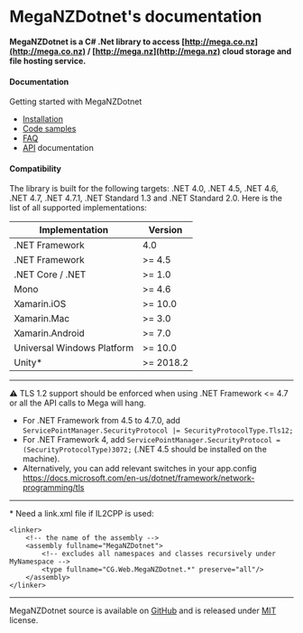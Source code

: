 # **MegaNZDotnet**'s documentation

**MegaNZDotnet is a C# .Net library to access [http://mega.co.nz](http://mega.co.nz) / [http://mega.nz](http://mega.nz) cloud storage and file hosting service.**


#### Documentation

Getting started with MegaNZDotnet
  * [Installation](xref:installation)
  * [Code samples](xref:samples)
  * [FAQ](xref:faq)
  * [API](xref:CG.Web.MegaNZDotnet.MegaNZDotnet) documentation


#### Compatibility

The library is built for the following targets: .NET 4.0, .NET 4.5, .NET 4.6, .NET 4.7, .NET 4.7.1, .NET Standard 1.3 and .NET Standard 2.0.
Here is the list of all supported implementations:

| Implementation             | Version   |
|----------------------------|-----------|
| .NET Framework             | 4.0       |
| .NET Framework             | >= 4.5    |
| .NET Core / .NET           | >= 1.0    |
| Mono                       | >= 4.6    |
| Xamarin.iOS                | >= 10.0   |
| Xamarin.Mac                | >= 3.0    |
| Xamarin.Android            | >= 7.0    |
| Universal Windows Platform | >= 10.0   |
| Unity*                     | >= 2018.2 |

---
⚠️ TLS 1.2 support should be enforced when using .NET Framework <= 4.7 or all the API calls to Mega will hang.
- For .NET Framework from 4.5 to 4.7.0, add `ServicePointManager.SecurityProtocol |= SecurityProtocolType.Tls12;`
- For .NET Framework 4, add `ServicePointManager.SecurityProtocol = (SecurityProtocolType)3072;` (.NET 4.5 should be installed on the machine).
- Alternatively, you can add relevant switches in your app.config https://docs.microsoft.com/en-us/dotnet/framework/network-programming/tls  

---
\* Need a link.xml file if IL2CPP is used:
```
<linker>
    <!-- the name of the assembly -->
    <assembly fullname="MegaNZDotnet">
        <!-- excludes all namespaces and classes recursively under MyNamespace -->
        <type fullname="CG.Web.MegaNZDotnet.*" preserve="all"/>
    </assembly>
</linker>
```
---

MegaNZDotnet source is available on [GitHub](https://github.com/ryzngard/MegaNZDotnet) and is released under [MIT](https://choosealicense.com/licenses/mit/) license.
